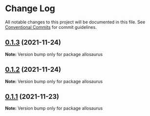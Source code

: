 # Change Log

All notable changes to this project will be documented in this file.
See [Conventional Commits](https://conventionalcommits.org) for commit guidelines.

## [0.1.3](https://github.com/hamza-ghufran/repo-packages/compare/v0.1.2...v0.1.3) (2021-11-24)

**Note:** Version bump only for package allosaurus





## [0.1.2](https://github.com/hamza-ghufran/repo-packages/compare/v0.1.1...v0.1.2) (2021-11-24)

**Note:** Version bump only for package allosaurus





## [0.1.1](https://github.com/hamza-ghufran/repo-packages/compare/v0.1.0...v0.1.1) (2021-11-23)

**Note:** Version bump only for package allosaurus
